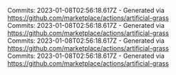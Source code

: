Commits: 2023-01-08T02:56:18.617Z - Generated via https://github.com/marketplace/actions/artificial-grass
<br>
Commits: 2023-01-08T02:56:18.617Z - Generated via https://github.com/marketplace/actions/artificial-grass
<br>
Commits: 2023-01-08T02:56:18.617Z - Generated via https://github.com/marketplace/actions/artificial-grass
<br>
Commits: 2023-01-08T02:56:18.617Z - Generated via https://github.com/marketplace/actions/artificial-grass
<br>
